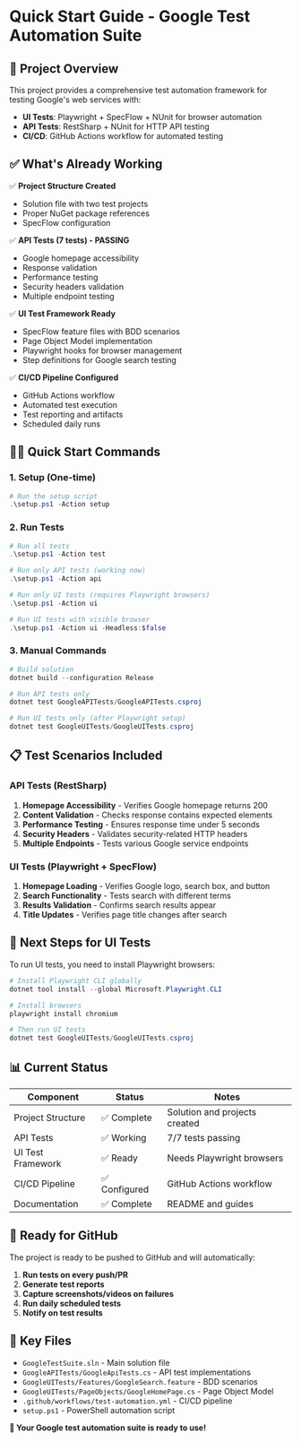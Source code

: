 # Quick Start Guide - Google Test Automation Suite

## 🚀 Project Overview

This project provides a comprehensive test automation framework for testing Google's web services with:

- **UI Tests**: Playwright + SpecFlow + NUnit for browser automation
- **API Tests**: RestSharp + NUnit for HTTP API testing
- **CI/CD**: GitHub Actions workflow for automated testing

## ✅ What's Already Working

✅ **Project Structure Created**
- Solution file with two test projects
- Proper NuGet package references
- SpecFlow configuration

✅ **API Tests (7 tests) - PASSING**
- Google homepage accessibility
- Response validation
- Performance testing
- Security headers validation
- Multiple endpoint testing

✅ **UI Test Framework Ready**
- SpecFlow feature files with BDD scenarios
- Page Object Model implementation
- Playwright hooks for browser management
- Step definitions for Google search testing

✅ **CI/CD Pipeline Configured**
- GitHub Actions workflow
- Automated test execution
- Test reporting and artifacts
- Scheduled daily runs

## 🏃‍♂️ Quick Start Commands

### 1. Setup (One-time)
```powershell
# Run the setup script
.\setup.ps1 -Action setup
```

### 2. Run Tests
```powershell
# Run all tests
.\setup.ps1 -Action test

# Run only API tests (working now)
.\setup.ps1 -Action api

# Run only UI tests (requires Playwright browsers)
.\setup.ps1 -Action ui

# Run UI tests with visible browser
.\setup.ps1 -Action ui -Headless:$false
```

### 3. Manual Commands
```powershell
# Build solution
dotnet build --configuration Release

# Run API tests only
dotnet test GoogleAPITests/GoogleAPITests.csproj

# Run UI tests only (after Playwright setup)
dotnet test GoogleUITests/GoogleUITests.csproj
```

## 📋 Test Scenarios Included

### API Tests (RestSharp)
1. **Homepage Accessibility** - Verifies Google homepage returns 200
2. **Content Validation** - Checks response contains expected elements
3. **Performance Testing** - Ensures response time under 5 seconds
4. **Security Headers** - Validates security-related HTTP headers
5. **Multiple Endpoints** - Tests various Google service endpoints

### UI Tests (Playwright + SpecFlow)
1. **Homepage Loading** - Verifies Google logo, search box, and button
2. **Search Functionality** - Tests search with different terms
3. **Results Validation** - Confirms search results appear
4. **Title Updates** - Verifies page title changes after search

## 🔧 Next Steps for UI Tests

To run UI tests, you need to install Playwright browsers:

```powershell
# Install Playwright CLI globally
dotnet tool install --global Microsoft.Playwright.CLI

# Install browsers
playwright install chromium

# Then run UI tests
dotnet test GoogleUITests/GoogleUITests.csproj
```

## 📊 Current Status

| Component | Status | Notes |
|-----------|--------|---------|
| Project Structure | ✅ Complete | Solution and projects created |
| API Tests | ✅ Working | 7/7 tests passing |
| UI Test Framework | ✅ Ready | Needs Playwright browsers |
| CI/CD Pipeline | ✅ Configured | GitHub Actions workflow |
| Documentation | ✅ Complete | README and guides |

## 🎯 Ready for GitHub

The project is ready to be pushed to GitHub and will automatically:

1. **Run tests on every push/PR**
2. **Generate test reports**
3. **Capture screenshots/videos on failures**
4. **Run daily scheduled tests**
5. **Notify on test results**

## 🔗 Key Files

- `GoogleTestSuite.sln` - Main solution file
- `GoogleAPITests/GoogleApiTests.cs` - API test implementations
- `GoogleUITests/Features/GoogleSearch.feature` - BDD scenarios
- `GoogleUITests/PageObjects/GoogleHomePage.cs` - Page Object Model
- `.github/workflows/test-automation.yml` - CI/CD pipeline
- `setup.ps1` - PowerShell automation script

**🎉 Your Google test automation suite is ready to use!**